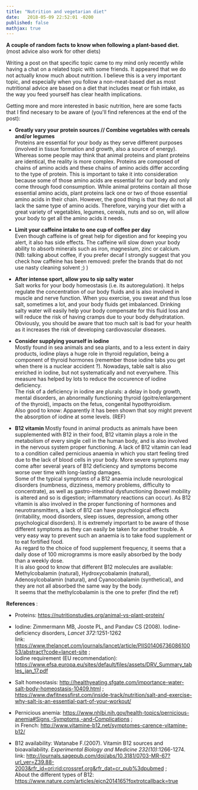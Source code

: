```yaml
---
title: "Nutrition and vegetarian diet"
date:   2018-05-09 22:52:01 -0200
published: false
mathjax: true
---
```


<strong> A couple of random facts to know when following a plant-based diet. </strong> (most advice also work for other diets)

Writing a post on that specific topic came to my mind only recently while having a chat on a related topic with some friends.
It appeared that we do not actually know much about nutrition.
I believe this is a very important topic, and especially when you follow a non-meat-based diet as most nutritional advice are based on a diet that includes meat or fish intake, as the way you feed yourself has clear health implications.

Getting more and more interested in basic nutrition, here are some facts that I find necesary to be aware of (you'll find references at the end of the post): 

- <strong> Greatly vary your protein sources // Combine vegetables with cereals and/or legumes </strong> <br>
Proteins are essential for your body as they serve different purposes (involved in tissue formation and growth, also a source of energy). 
Whereas some people may think that animal proteins and plant proteins are identical, the reality is more complex. Proteins are composed of chains of amino acids and these chains of amino acids differ according to the type of protein. This is important to take it into consideration because some of those amino acids are essential for our body and only come through food consumption. 
While animal proteins contain all those essential amino acids, plant proteins lack one or two of those essential amino acids in their chain. However, the good thing is that they do not all lack the same type of amino acids. Therefore, varying your diet with a great variety of vegetables, legumes, cereals, nuts and so on, will allow your body to get all the amino acids it needs. 

- <strong> Limit your caffeine intake to one cup of coffee per day </strong> <br>
Even though caffeine is of great help for digestion and for keeping you alert, it also has side effects.
The caffeine will slow down your body ability to absorb minerals such as iron, magnesium, zinc or calcium. <br>
(NB: talking about coffee, if you prefer decaf I strongly suggest that you check how caffeine has been removed: prefer the brands that do not use nasty cleaning solvent ;) )

- <strong> After intense sport, allow you to sip salty water </strong> <br>
Salt works for your body homeostasis (i.e. its autoregulation). It helps regulate the concentration of our body fluids and is also involved in muscle and nerve function. When you exercise, you sweat and thus lose salt, sometimes a lot, and your body fluids get imbalanced. Drinking salty water will easily help your body compensate for this fluid loss and will reduce the risk of having cramps due to your body dehydratation. <br>
Obviously, you should be aware that too much salt is bad for your health as it increases the risk of developing cardiovascular diseases.

- <strong> Consider supplying yourself in iodine </strong> <br>
Mostly found in sea animals and sea plants, and to a less extent in dairy products, iodine plays a huge role in thyroid regulation, being a component of thyroid hormones (remember those iodine tabs you get when there is a nuclear accident ?). Nowadays, table salt is also enriched in iodine, but not systematically and not everywhere. This measure has helped by lots to reduce the occurence of iodine deficiency. <br>
The risk of a deficiency in iodine are plurals: a delay in body growth, mental disorders, an abnormally functioning thyroid (goitre/enlargement of the thyroid), impacts on the fetus, congenital hypothyroidism. <br>
Also good to know: Apparently it has been shown that soy might prevent the absorption of iodine at some levels. (REF)
  
- <strong> B12 vitamin </strong>
Mostly found in animal products as animals have been supplemented with B12 in their food, B12 vitamin plays a role in the metabolism of every single cell in the human body, and is also involved in the nervous system proper functioning.
A lack of B12 vitamin can lead to a condition called pernicious anaemia in which you start feeling tired due to the lack of blood cells in your body. More severe symptoms may come after several years of B12 deficiency and symptoms become worse over time with long-lasting damages. <br>
Some of the typical symptoms of a B12 anaemia include neurological disorders (numbness, dizziness, memory problems, difficulty to concentrate), as well as gastro-intestinal dysfunctioning (bowel mobility is altered and so is digestion; inflammatory reactions can occur). As B12 vitamin is also involved in the proper functioning of hormones and neurotransmitters, a lack of B12 can have psychological effects (irritability, mood disorders, sleep issues, depression, among other psychological disorders).
It is extremely important to be aware of those different symptoms as they can easily be taken for another trouble.
A very easy way to prevent such an anaemia is to take food supplement or to eat fortified food. <br>
As regard to the choice of food supplement frequency, it seems that a daily dose of 100 microgramms is more easily absorbed by the body than a weekly dose. <br>
It is also good to know that different B12 molecules are available: Methylcobalamin (natural), Hydroxycobalamin (natural), Adenosylcobalamin (natural), and Cyanocobalamin (synthetical), and they are not all absorbed the same way by the body. <br>
It seems that the methylcobalamin is the one to prefer (find the ref)



<strong> References </strong>:
- Proteins: https://nutritionstudies.org/animal-vs-plant-protein/

- Iodine: Zimmermann MB, Jooste PL, and Pandav CS (2008). Iodine-deficiency disorders, *Lancet 372*:1251-1262 <br>
link: https://www.thelancet.com/journals/lancet/article/PIIS0140673608610053/abstract?code=lancet-site ; <br>
Iodine requirement (EU recommendation): https://www.efsa.europa.eu/sites/default/files/assets/DRV_Summary_tables_jan_17.pdf

- Salt homeostasis: http://healthyeating.sfgate.com/importance-water-salt-body-homeostasis-10409.html ; <br> https://www.dwfitnessfirst.com/inside-track/nutrition/salt-and-exercise-why-salt-is-an-essential-part-of-your-workout/

- Pernicious anemia: https://www.nhlbi.nih.gov/health-topics/pernicious-anemia#Signs,-Symptoms,-and-Complications ; <br> in French: http://www.vitamine-b12.net/symptomes-carence-vitamine-b12/

- B12 availability: Watanabe F.(2007). Vitamin B12 sources and bioavailability.  *Experimental Biology and Medicine 232(10)*:1266-1274. <br>
link: http://journals.sagepub.com/doi/abs/10.3181/0703-MR-67?url_ver=Z39.88-2003&rfr_id=ori:rid:crossref.org&rfr_dat=cr_pub%3dpubmed ; <br>
About the different types of B12: https://www.nature.com/articles/ejcn2014165?foxtrotcallback=true
